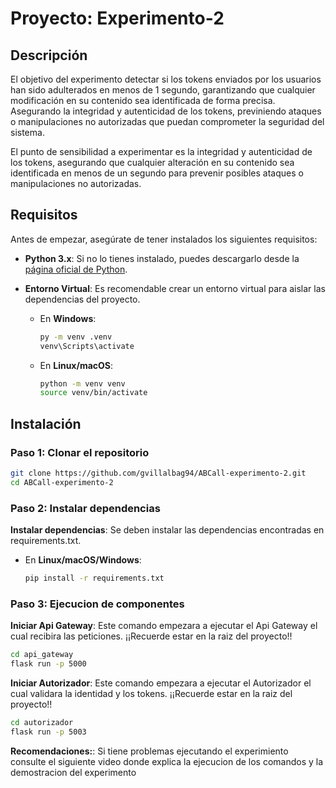 # Proyecto: Experimento-2

## Descripción

El objetivo del experimento detectar si los tokens enviados por los usuarios han sido adulterados en menos de 1 segundo, garantizando que cualquier modificación en su contenido sea identificada de forma precisa. Asegurando la integridad y autenticidad de los tokens, previniendo ataques o manipulaciones no autorizadas que puedan comprometer la seguridad del sistema. ​

El punto de sensibilidad a experimentar es la integridad y autenticidad de los tokens, asegurando que cualquier alteración en su contenido sea identificada en menos de un segundo para prevenir posibles ataques o manipulaciones no autorizadas.​

## Requisitos

Antes de empezar, asegúrate de tener instalados los siguientes requisitos:

- **Python 3.x**: Si no lo tienes instalado, puedes descargarlo desde la [página oficial de Python](https://www.python.org/downloads/).

- **Entorno Virtual**: Es recomendable crear un entorno virtual para aislar las dependencias del proyecto.

  - En **Windows**:
    ```bash
    py -m venv .venv
    venv\Scripts\activate
    ```

  - En **Linux/macOS**:
    ```bash
    python -m venv venv
    source venv/bin/activate
    ```

## Instalación

### Paso 1: Clonar el repositorio

```bash
git clone https://github.com/gvillalbag94/ABCall-experimento-2.git
cd ABCall-experimento-2
```

### Paso 2: Instalar dependencias

**Instalar dependencias**: Se deben instalar las dependencias encontradas en requirements.txt.

  - En **Linux/macOS/Windows**:
    ```bash
    pip install -r requirements.txt
    ```

### Paso 3: Ejecucion de componentes

**Iniciar Api Gateway**: Este comando empezara a ejecutar el Api Gateway el cual recibira las peticiones. ¡¡Recuerde estar en la raiz del proyecto!!

```bash
cd api_gateway
flask run -p 5000
```

**Iniciar Autorizador**: Este comando empezara a ejecutar el Autorizador el cual validara la identidad y los tokens. ¡¡Recuerde estar en la raiz del proyecto!!

```bash
cd autorizador
flask run -p 5003
```

**Recomendaciones:**: 
Si tiene problemas ejecutando el experimiento consulte el siguiente video donde explica la ejecucion de los comandos y la demostracion del experimento
